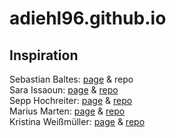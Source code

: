 # adiehl96.github.io

## Inspiration
Sebastian Baltes: [page](https://empirical-software.engineering/) & repo <br>
Sara Issaoun: [page](https://sissaoun.github.io/) & [repo](https://github.com/sissaoun/sissaoun.github.io) <br>
Sepp Hochreiter: [page](https://ml-jku.github.io/blog/) & [repo](https://github.com/ml-jku/ml-jku.github.io) <br>
Marius Marten: [page](https://mariusmarten.github.io/) & [repo](https://github.com/Mariusmarten/mariusmarten.github.io) <br>
Kristina Weißmüller: [page](http://www.ksweissmueller.com/) & [repo](https://github.com/KSWeissmueller/ksweissmueller.github.io)
